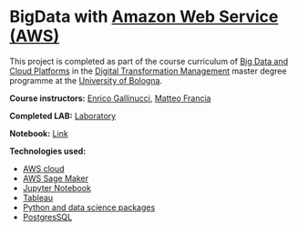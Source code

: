 # BigData with [Amazon Web Service (AWS)](https://aws.amazon.com/)

This project is completed as part of the course curriculum of [Big Data and Cloud Platforms](https://www.unibo.it/en/teaching/course-unit-catalogue/course-unit/2023/466768) in the [Digital Transformation Management](https://corsi.unibo.it/2cycle/DigitalTransformationManagement/course-structure-diagram/piano/2023/5815/000/000/2023) master degree programme at the [University of Bologna](www.unibo.it).

**Course instructors:** [Enrico Gallinucci](https://www.unibo.it/sitoweb/enrico.gallinucci/en),  [Matteo Francia](https://www.unibo.it/sitoweb/m.francia/en)

**Completed LAB:** [Laboratory](https://kmohamedalie.github.io/DTM-BigData-Cloud-AWS/) 

**Notebook:** [Link](https://github.com/Kmohamedalie/DTM-BigData-Cloud-AWS/blob/master/DTM-Bigdata-LAB/03_DL2DWH_FinaLab.ipynb)
 
**Technologies used:**
 - [AWS cloud](https://aws.amazon.com/)
 -  [AWS Sage Maker](https://aws.amazon.com/sagemaker/)
 -  [Jupyter Notebook](http://jupyter.org/)
 -  [Tableau](https://www.tableau.com/)
 -  [Python and data science packages](https://www.datacamp.com/blog/top-python-libraries-for-data-science)
 -  [PostgresSQL](https://www.postgresql.org/)
 
